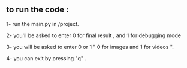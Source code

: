 to run the code : 
-------------------
1- run the main.py in /project.

2- you'll be asked to enter 0 for final result , and 1 for debugging mode

3- you will be asked to enter 0 or 1 " 0 for images and 1 for videos ". 

4- you can exit by pressing "q" .

